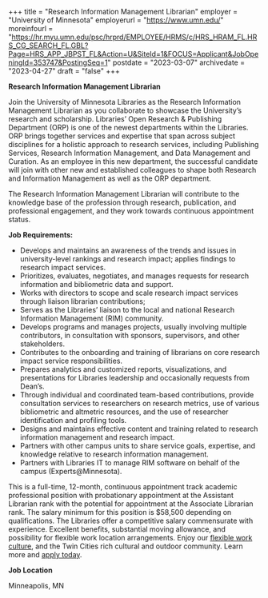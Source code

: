 +++
title = "Research Information Management Librarian"
employer = "University of Minnesota"
employerurl = "https://www.umn.edu/"
moreinfourl = "https://hr.myu.umn.edu/psc/hrprd/EMPLOYEE/HRMS/c/HRS_HRAM_FL.HRS_CG_SEARCH_FL.GBL?Page=HRS_APP_JBPST_FL&Action=U&SiteId=1&FOCUS=Applicant&JobOpeningId=353747&PostingSeq=1"
postdate = "2023-03-07"
archivedate = "2023-04-27"
draft = "false"
+++

**Research Information Management Librarian**

Join the University of Minnesota Libraries as the Research Information Management Librarian as you collaborate to showcase the University’s research and scholarship. Libraries’ Open Research & Publishing Department (ORP) is one of the newest departments within the Libraries. ORP brings together services and expertise that span across subject disciplines for a holistic approach to research services, including Publishing Services, Research Information Management, and Data Management and Curation. As an employee in this new department, the successful candidate will join with other new and established colleagues to shape both Research and Information Management as well as the ORP department.

The Research Information Management Librarian will contribute to the knowledge base of the profession through research, publication, and professional engagement, and they work towards continuous appointment status.

**Job Requirements:**

- Develops and maintains an awareness of the trends and issues in university-level rankings and research impact; applies findings to research impact services.
- Prioritizes, evaluates, negotiates, and manages requests for research information and bibliometric data and support.
- Works with directors to scope and scale research impact services through liaison librarian contributions;
- Serves as the Libraries’ liaison to the local and national Research Information Management (RIM) community.
- Develops programs and manages projects, usually involving multiple contributors, in consultation with sponsors, supervisors, and other stakeholders.
- Contributes to the onboarding and training of librarians on core research impact service responsibilities.
- Prepares analytics and customized reports, visualizations, and presentations for Libraries leadership and occasionally requests from Dean’s.
- Through individual and coordinated team-based contributions, provide consultation services to researchers on research metrics, use of various bibliometric and altmetric resources, and the use of researcher identification and profiling tools.
- Designs and maintains effective content and  training related to research information management and research impact.
- Partners with other campus units to share service goals, expertise, and knowledge relative to research information management.
- Partners with Libraries IT to manage RIM software on behalf of the campus (Experts@Minnesota).

This is a full-time, 12-month, continuous appointment track academic professional position with  probationary appointment at the Assistant Librarian rank with the potential for appointment at the Associate Librarian rank.  The salary minimum for this position is $58,500 depending on qualifications.  The Libraries offer a competitive salary commensurate with experience. Excellent benefits, substantial moving allowance, and possibility for flexible work location arrangements. Enjoy our [flexible work culture](https://hr.umn.edu/Employees/Current-Employees/Work-Flexibility/Overview-Work-Flexibility), and the Twin Cities rich cultural and outdoor community. Learn more and [apply today](https://hr.myu.umn.edu/psc/hrprd/EMPLOYEE/HRMS/c/HRS_HRAM_FL.HRS_CG_SEARCH_FL.GBL?Page=HRS_APP_JBPST_FL&Action=U&SiteId=1&FOCUS=Applicant&JobOpeningId=353747&PostingSeq=1).

**Job Location**

Minneapolis, MN

